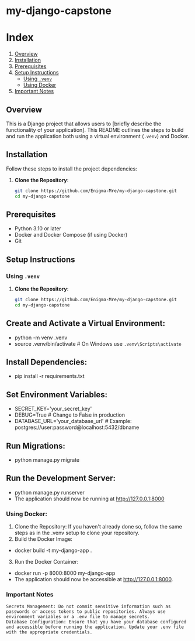 # my-django-capstone

# Index

1. [Overview](#overview)
2. [Installation](#installation)
3. [Prerequisites](#prerequisites)
4. [Setup Instructions](#setup-instructions)
   - [Using `.venv`](#using-venv)
   - [Using Docker](#using-docker)
5. [Important Notes](#important-notes)

## Overview

This is a Django project that allows users to [briefly describe the functionality of your application].
This README outlines the steps to build and run the application both using a virtual environment (`.venv`) and Docker.

## Installation

Follow these steps to install the project dependencies:

1. **Clone the Repository**:
   ```bash
   git clone https://github.com/Enigma-Mre/my-django-capstone.git
   cd my-django-capstone
   
## Prerequisites

- Python 3.10 or later
- Docker and Docker Compose (if using Docker)
- Git

## Setup Instructions

### Using `.venv`

1. **Clone the Repository**:
   ```bash
   git clone https://github.com/Enigma-Mre/my-django-capstone.git
   cd my-django-capstone

## Create and Activate a Virtual Environment:

- python -m venv .venv
- source .venv/bin/activate  # On Windows use `.venv\Scripts\activate`

## Install Dependencies:

- pip install -r requirements.txt

## Set Environment Variables:

- SECRET_KEY='your_secret_key'
- DEBUG=True  # Change to False in production
- DATABASE_URL='your_database_url'  # Example: postgres://user:password@localhost:5432/dbname

## Run Migrations:

- python manage.py migrate

## Run the Development Server:

- python manage.py runserver
- The application should now be running at http://127.0.0.1:8000

### Using Docker:

1. Clone the Repository: If you haven't already done so, follow the same steps as in the .venv setup to clone your repository.
2. Build the Docker Image:
- docker build -t my-django-app .
  
3. Run the Docker Container:
- docker run -p 8000:8000 my-django-app
- The application should now be accessible at http://127.0.0.1:8000.

### Important Notes

    Secrets Management: Do not commit sensitive information such as passwords or access tokens to public repositories. Always use environment variables or a .env file to manage secrets.
    Database Configuration: Ensure that you have your database configured and accessible before running the application. Update your .env file with the appropriate credentials.
